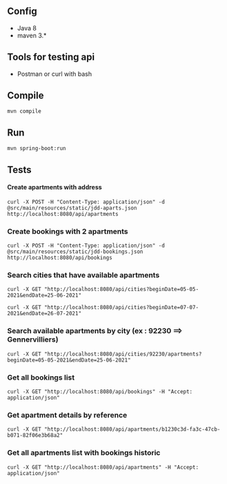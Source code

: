 ## Config
- Java 8
- maven 3.*

## Tools for testing api

- Postman or curl with bash

## Compile
``mvn compile``

## Run

``mvn spring-boot:run``

## Tests

#### Create apartments with address

````
curl -X POST -H "Content-Type: application/json" -d @src/main/resources/static/jdd-aparts.json http://localhost:8080/api/apartments
````

### Create bookings with 2 apartments

````
curl -X POST -H "Content-Type: application/json" -d @src/main/resources/static/jdd-bookings.json http://localhost:8080/api/bookings
````

### Search cities that have available apartments
````
curl -X GET "http://localhost:8080/api/cities?beginDate=05-05-2021&endDate=25-06-2021"

curl -X GET "http://localhost:8080/api/cities?beginDate=07-07-2021&endDate=26-07-2021"
````

### Search available apartments by city (ex : 92230 ==> Gennervilliers)

````
curl -X GET "http://localhost:8080/api/cities/92230/apartments?beginDate=05-05-2021&endDate=25-06-2021"
````

### Get all bookings list

````
curl -X GET "http://localhost:8080/api/bookings" -H "Accept: application/json"
````

### Get apartment details by reference

````
curl -X GET "http://localhost:8080/api/apartments/b1230c3d-fa3c-47cb-b071-82f06e3b68a2"
````

### Get all apartments list with bookings historic

````
curl -X GET "http://localhost:8080/api/apartments" -H "Accept: application/json" 
````